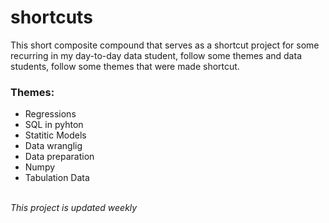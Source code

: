 # shortcuts

This short composite compound that serves as a shortcut project for some recurring in my day-to-day data student, follow some themes and data students, follow some themes
that were made shortcut.

### Themes: 
- Regressions
- SQL in pyhton
- Statitic Models
- Data wranglig 
- Data preparation 
- Numpy
- Tabulation Data

<br>
<i> This project is updated weekly <i>
<br>
